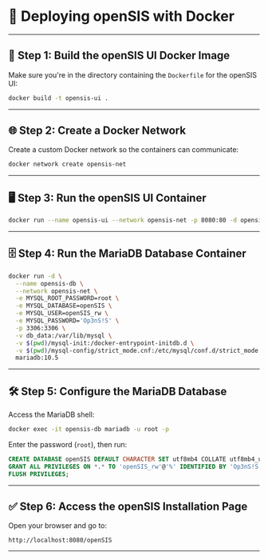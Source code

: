 # 🚀 Deploying openSIS with Docker


---

## 🧱 Step 1: Build the openSIS UI Docker Image

Make sure you're in the directory containing the `Dockerfile` for the openSIS UI:

```bash
docker build -t opensis-ui .
```

---

## 🌐 Step 2: Create a Docker Network

Create a custom Docker network so the containers can communicate:

```bash
docker network create opensis-net
```

---

## 🖥 Step 3: Run the openSIS UI Container

```bash
docker run --name opensis-ui --network opensis-net -p 8080:80 -d opensis-ui
```

---

## 🗄 Step 4: Run the MariaDB Database Container

```bash
docker run -d \
  --name opensis-db \
  --network opensis-net \
  -e MYSQL_ROOT_PASSWORD=root \
  -e MYSQL_DATABASE=openSIS \
  -e MYSQL_USER=openSIS_rw \
  -e MYSQL_PASSWORD='Op3nS!S' \
  -p 3306:3306 \
  -v db_data:/var/lib/mysql \
  -v $(pwd)/mysql-init:/docker-entrypoint-initdb.d \
  -v $(pwd)/mysql-config/strict_mode.cnf:/etc/mysql/conf.d/strict_mode.cnf \
  mariadb:10.5
```

---

## 🛠 Step 5: Configure the MariaDB Database

Access the MariaDB shell:

```bash
docker exec -it opensis-db mariadb -u root -p
```

Enter the password (`root`), then run:

```sql
CREATE DATABASE openSIS DEFAULT CHARACTER SET utf8mb4 COLLATE utf8mb4_unicode_ci;
GRANT ALL PRIVILEGES ON *.* TO 'openSIS_rw'@'%' IDENTIFIED BY 'Op3nS!S' WITH GRANT OPTION;
FLUSH PRIVILEGES;
```

---

## ✅ Step 6: Access the openSIS Installation Page

Open your browser and go to:

```
http://localhost:8080/openSIS
```

---

